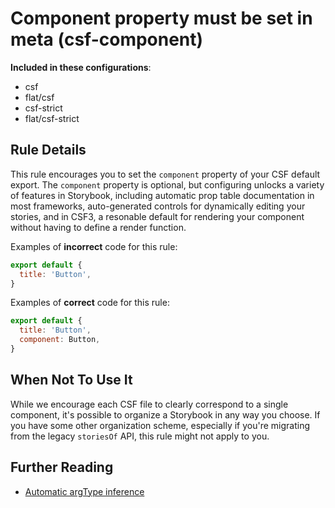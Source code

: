 # Component property must be set in meta (csf-component)

<!-- RULE-CATEGORIES:START -->

**Included in these configurations**: <ul><li>csf</li><li>flat/csf</li><li>csf-strict</li><li>flat/csf-strict</li></ul>

<!-- RULE-CATEGORIES:END -->

## Rule Details

This rule encourages you to set the `component` property of your CSF default export. The `component` property is optional, but configuring unlocks a variety of features in Storybook, including automatic prop table documentation in most frameworks, auto-generated controls for dynamically editing your stories, and in CSF3, a resonable default for rendering your component without having to define a render function.

Examples of **incorrect** code for this rule:

```js
export default {
  title: 'Button',
}
```

Examples of **correct** code for this rule:

```js
export default {
  title: 'Button',
  component: Button,
}
```

## When Not To Use It

While we encourage each CSF file to clearly correspond to a single component, it's possible to organize a Storybook in any way you choose. If you have some other organization scheme, especially if you're migrating from the legacy `storiesOf` API, this rule might not apply to you.

## Further Reading

- [Automatic argType inference](https://storybook.js.org/docs/api/argtypes#automatic-argtype-inference)
